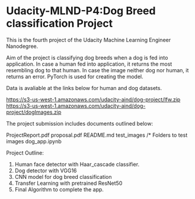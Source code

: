 # Udacity-MLND-P4:Dog Breed classification Project

This is the fourth project of the Udacity Machine Learning Engineer Nanodegree.

Aim of the project is classifying dog breeds when a dog is fed into application. In case a human fed into application, it returns the most resembling dog to that human. 
In case the image neither dog nor human, it returns an error. PyTorch is used for creating the model.

Data is avaliable at the links below for human and dog datasets.

https://s3-us-west-1.amazonaws.com/udacity-aind/dog-project/lfw.zip
https://s3-us-west-1.amazonaws.com/udacity-aind/dog-project/dogImages.zip 

The project submission includes documents outlined below:

ProjectReport.pdf
proposal.pdf
README.md
test_images /* Folders to test images
dog_app.ipynb

Project Outline: 

1. Human face detector with Haar_cascade classifier.
2. Dog detector with VGG16
3. CNN model for dog breed classification
4. Transfer Learning with pretrained ResNet50 
5. Final Algorithm to complete the app.
